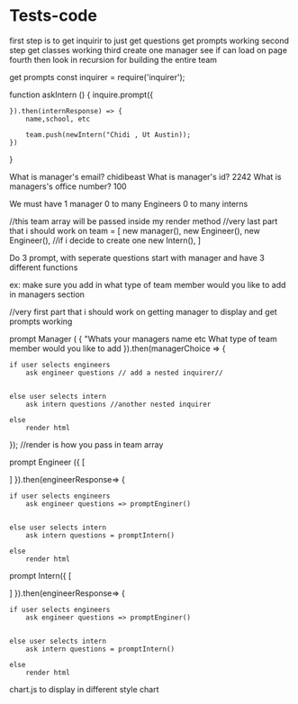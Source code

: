 # Tests-code
first step is to get inquirir to just get questions get prompts working
second step get classes working
third create one manager see if can load on page
fourth then look in recursion for building the entire team


get prompts
const inquirer = require('inquirer');

function askIntern () {
    inquire.prompt({

    }).then(internResponse) => {
        name,school, etc

        team.push(newIntern("Chidi , Ut Austin));
    })
}



What is manager's email? chidibeast
What is manager's id? 2242
What is managers's office number? 100

We must have 1 manager
0 to many Engineers
0 to many interns


//this team array will be passed inside my render method
//very last part that i should work on 
team = [
    new manager(),
    new Engineer(),
    new Engineer(), //if i decide to create one
    new Intern(),
]



Do 3 prompt, with seperate questions
start with manager and have 3 different functions


ex: make sure you add in what type of team member would you like to add in managers section

//very first part that i should work on getting manager to display and get prompts working


prompt Manager ( {
    "Whats your managers name etc
    What type of team member would you like to add
}).then(managerChoice => {

    if user selects engineers
        ask engineer questions // add a nested inquirer//

        
    else user selects intern
        ask intern questions //another nested inquirer

    else 
        render html

});
//render is how you pass in team array

prompt Engineer ({
[

]
}).then(engineerResponse=> {

    if user selects engineers
        ask engineer questions => promptEnginer()

        
    else user selects intern
        ask intern questions = promptIntern()

    else 
        render html





prompt Intern({
[

]
}).then(engineerResponse=> {

    if user selects engineers
        ask engineer questions => promptEnginer()

        
    else user selects intern
        ask intern questions = promptIntern()

    else 
        render html



















chart.js to display in different style chart